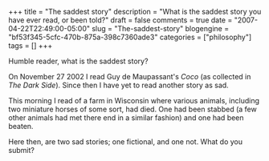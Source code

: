 +++
title = "The saddest story"
description = "What is the saddest story you have ever read, or been told?"
draft = false
comments = true
date = "2007-04-22T22:49:00-05:00"
slug = "The-saddest-story"
blogengine = "bf53f345-5cfc-470b-875a-398c7360ade3"
categories = ["philosophy"]
tags = []
+++

<p>
Humble reader, what is the saddest story?
</p>
<!--more-->
<p>
On November 27 2002 I read Guy de Maupassant&#39;s <cite>Coco</cite> (as collected in <em>The Dark Side</em>). Since then I have yet to read another story as sad.
</p>
<p>
This morning I read of a farm in Wisconsin where various animals, including two miniature horses of some sort, had died. One had been stabbed (a few other animals had met there end in a similar fashion) and one had been beaten.
</p>
<p>
Here then, are two sad stories; one fictional, and one not. What do you submit?
</p>

